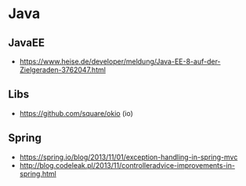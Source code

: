 # Java

## JavaEE

* https://www.heise.de/developer/meldung/Java-EE-8-auf-der-Zielgeraden-3762047.html

## Libs

* https://github.com/square/okio (io)

## Spring

* https://spring.io/blog/2013/11/01/exception-handling-in-spring-mvc
* http://blog.codeleak.pl/2013/11/controlleradvice-improvements-in-spring.html
